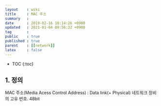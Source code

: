 ```yaml
---
layout    : wiki
title     : MAC 주소
summary   : 
date      : 2019-02-16 18:14:26 +0900
updated   : 2021-01-04 09:56:32 +0900
tag       : 
public    : true
published : true
parent    : [[network]]
latex     : false
---
```

* TOC
{:toc}

## 1. 정의

MAC 주소(Media Acess Control Address) : Data link(+ Physical) 네트워크 장비의 고유 번호. 48bit

